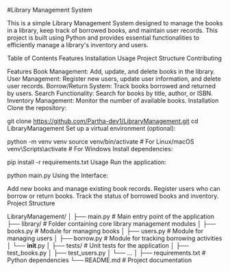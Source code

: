 #Library Management System

This is a simple Library Management System designed to manage the books in a library, keep track of borrowed books, and maintain user records. This project is built using Python and provides essential functionalities to efficiently manage a library's inventory and users.

Table of Contents
Features
Installation
Usage
Project Structure
Contributing

Features
Book Management: Add, update, and delete books in the library.
User Management: Register new users, update user information, and delete user records.
Borrow/Return System: Track books borrowed and returned by users.
Search Functionality: Search for books by title, author, or ISBN.
Inventory Management: Monitor the number of available books.
Installation
Clone the repository:


git clone https://github.com/Partha-dev1/LibraryManagement.git
cd LibraryManagement
Set up a virtual environment (optional):


python -m venv venv
source venv/bin/activate  # For Linux/macOS
venv\Scripts\activate  # For Windows
Install dependencies:

pip install -r requirements.txt
Usage
Run the application:

python main.py
Using the Interface:

Add new books and manage existing book records.
Register users who can borrow or return books.
Track the status of borrowed books and inventory.
Project Structure

LibraryManagement/
│
├── main.py             # Main entry point of the application
├── library/            # Folder containing core library management modules
│   ├── books.py        # Module for managing books
│   ├── users.py        # Module for managing users
│   ├── borrow.py       # Module for tracking borrowing activities
│   └── __init__.py
│
├── tests/              # Unit tests for the application
│   ├── test_books.py
│   ├── test_users.py
│   └── ...
│
├── requirements.txt    # Python dependencies
└── README.md           # Project documentation
